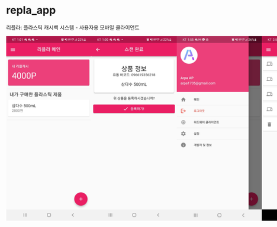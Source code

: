 # repla_app
리플라: 플라스틱 캐시백 시스템 - 사용자용 모바일 클라이언트

<div style="display: flex;">
  <img src="./screenshots/repla-main.jpg" height="500" />
  <img src="./screenshots/repla-scan.jpg" height="500"/>
  <img src="./screenshots/repla-drawer.jpg" height="500"/>
  <img src="./screenshots/repla-hardware-scan.jpg" height="500"/>
</div>
